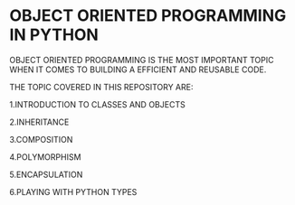 # OBJECT ORIENTED PROGRAMMING IN PYTHON

OBJECT ORIENTED PROGRAMMING IS THE MOST IMPORTANT TOPIC WHEN IT COMES TO BUILDING A EFFICIENT AND REUSABLE CODE.

THE TOPIC COVERED IN THIS REPOSITORY ARE:

1.INTRODUCTION TO CLASSES AND OBJECTS

2.INHERITANCE

3.COMPOSITION

4.POLYMORPHISM

5.ENCAPSULATION

6.PLAYING WITH PYTHON TYPES
